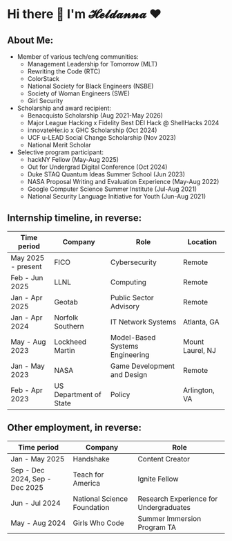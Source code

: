 # Hi there 👋 I'm 𝓗𝓮𝓵𝓭𝓪𝓷𝓷𝓪 ❤️

## About Me:
- Member of various tech/eng communities:
    - Management Leadership for Tomorrow (MLT)
    - Rewriting the Code (RTC)
    - ColorStack
    - National Society for Black Engineers (NSBE)
    - Society of Woman Engineers (SWE)
    - Girl Security
- Scholarship and award recipient:
    - Benacquisto Scholarship (Aug 2021-May 2026)
    - Major League Hacking x Fidelity Best DEI Hack @ ShellHacks 2024
    - innovateHer.io x GHC Scholarship (Oct 2024)
    - UCF u-LEAD Social Change Scholarship (Nov 2023)
    - National Merit Scholar
- Selective program participant:
    - hackNY Fellow (May-Aug 2025)
    - Out for Undergrad Digital Conference (Oct 2024)
    - Duke STAQ Quantum Ideas Summer School (Jun 2023)
    - NASA Proposal Writing and Evaluation Experience (May-Aug 2022)
    - Google Computer Science Summer Institute (Jul-Aug 2021)
    - National Security Language Initiative for Youth (Jun-Aug 2021)

## Internship timeline, in reverse:
| **Time period** | **Company** | **Role** | **Location** |
|---|---|---|---|
| May 2025 - present | FICO | Cybersecurity | Remote |
| Feb - Jun 2025 | LLNL | Computing | Remote |
| Jan - Apr 2025 | Geotab | Public Sector Advisory | Remote |
| Jan - Apr 2024 | Norfolk Southern | IT Network Systems | Atlanta, GA |
| May - Aug 2023 | Lockheed Martin | Model-Based Systems Engineering | Mount Laurel, NJ |
| Jan - May 2023 | NASA | Game Development and Design | Remote |
| Feb - Apr 2023 | US Department of State | Policy | Arlington, VA |

## Other employment, in reverse:
| **Time period** | **Company** | **Role** |
|---|---|---|
| Jan - May 2025 | Handshake | Content Creator |
| Sep - Dec 2024, Sep - Dec 2025 | Teach for America | Ignite Fellow |
| Jun - Jul 2024 | National Science Foundation | Research Experience for Undergraduates |
| May - Aug 2024 | Girls Who Code | Summer Immersion Program TA |
